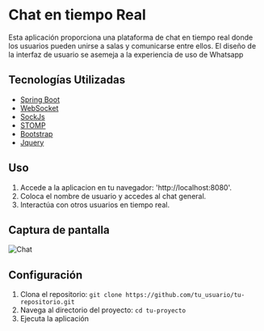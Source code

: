 # Chat en tiempo Real

Esta aplicación proporciona una plataforma de chat en tiempo real donde los usuarios pueden unirse a salas y comunicarse entre ellos. El diseño de la interfaz de usuario se asemeja a la experiencia de uso de Whatsapp

## Tecnologías Utilizadas

- [Spring Boot](https://spring.io/projects/spring-boot)
- [WebSocket](https://spring.io/guides/gs/messaging-stomp-websocket/)
- [SockJs](https://github.com/sockjs/sockjs-client)
- [STOMP](https://stomp.github.io/)
- [Bootstrap](https://getbootstrap.com/)
- [Jquery](https://jquery.com/)

## Uso

1. Accede a la aplicacion en tu navegador: 'http://localhost:8080'.
2. Coloca el nombre de usuario y accedes al chat general.
3. Interactúa con otros usuarios en tiempo real.

## Captura de pantalla

![Chat]()

## Configuración

1. Clona el repositorio: `git clone https://github.com/tu_usuario/tu-repositorio.git`
2. Navega al directorio del proyecto: `cd tu-proyecto`
3. Ejecuta la aplicación


